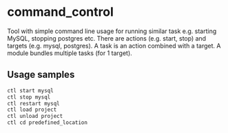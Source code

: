 # command_control
Tool with simple command line usage for running similar task e.g. starting MySQL, stopping postgres etc.
There are actions (e.g. start, stop) and targets (e.g. mysql, postgres).
A task is an action combined with a target.
A module bundles multiple tasks (for 1 target).

## Usage samples

```bash
ctl start mysql
ctl stop mysql
ctl restart mysql
ctl load project
ctl unload project
ctl cd predefined_location
```
